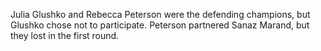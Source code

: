 Julia Glushko and Rebecca Peterson were the defending champions, but Glushko chose not to participate. Peterson partnered Sanaz Marand, but they lost in the first round.
